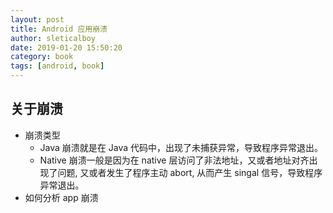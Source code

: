 ```yaml
---
layout: post
title: Android 应用崩溃
author: sleticalboy
date: 2019-01-20 15:50:20
category: book
tags: [android, book]
---
```


## 关于崩溃
- 崩溃类型
  - Java 崩溃就是在 Java 代码中，出现了未捕获异常，导致程序异常退出。
  - Native 崩溃一般是因为在 native 层访问了非法地址，又或者地址对齐出现了问题, 又或者发生了程序主动 abort, 从而产生 singal 信号，导致程序异常退出。
- 如何分析 app 崩溃
